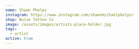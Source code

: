 ```yaml
---
name: Shawn Phelps
instagram: https://www.instagram.com/shawnmichaelphelps/
shop: Boise Tattoo Co
image: /assets/images/artists-place-holder.jpg
tags:
  - artist
active: true
---
```

